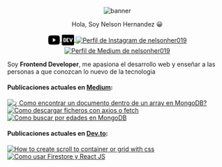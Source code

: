 
 <p align="center">
  <img src="https://i.ibb.co/y0mZ7tk/nelson-developer.png" alt="banner"/>
</p>

<p align="center"> 
Hola, Soy Nelson Hernandez 😀
</p>
<p align="center">
<a href="https://dev.to/nelsonher019" target="blank">
    <img align="center" src="./youtube-brands.svg" alt="Canal de Youtube de nelsonher019" height="28px" width="28px" />
  </a>
<a href="https://dev.to/nelsonher019" target="blank">
    <img align="center" src="./dev-brands.svg" alt="Perfil de dev.to de nelsonher019" height="28px" width="28px" />
  </a>
  <a href="https://www.instagram.com/nelsonher_019/" target="blank">
    <img align="center" src="https://cdn.jsdelivr.net/npm/simple-icons@3.0.1/icons/instagram.svg" alt="Perfil de Instagram de nelsonher019" height="28px" width="28px" />
  </a>
   <a href="https://medium.com/@nelsonher019" target="blank">
    <img align="center" src="https://cdn-images-1.medium.com/max/1200/1*6_fgYnisCa9V21mymySIvA.png" alt="Perfil de Medium de nelsonher019" height="28px" width="28px" />
  </a>
</p>


Soy **Frontend Developer**, me apasiona el desarrollo web y enseñar a las personas a que conozcan lo nuevo de la tecnologia 

####  Publicaciones actuales en [Medium](https://medium.com/@nelsonher019):


<a href="https://medium.com/@nelsonher019/como-encontrar-un-documento-dentro-de-un-array-en-mongodb-de99354ca221?source=rss-57948f2413ba------2" target='_blank'>
    <img width='30%' src=https://cdn-images-1.medium.com/max/1024/1*N2em3--KgpgEWqXHpfrxpA.png alt="¿ Como encontrar un documento dentro de un array en MongoDB?" />
  </a>
<a href="https://medium.com/@nelsonher019/como-descargar-ficheros-con-axios-o-fetch-9f1b54032fa6?source=rss-57948f2413ba------2" target='_blank'>
    <img width='30%' src="https://cdn-images-1.medium.com/max/1024/1*QmhsF_U8FTqoifM05_MpzA.png" alt="Como descargar ficheros con axios o fetch" />
  </a>
<a href="https://medium.com/@nelsonher019/como-buscar-por-edades-en-mongodb-5cc5effba675?source=rss-57948f2413ba------2" target='_blank'>
    <img width='30%' src="https://cdn-images-1.medium.com/max/1024/1*L7XAgAwLNq44X903z-Weew.png" alt="Como buscar por edades en MongoDB" />
  </a>


####  Publicaciones actuales en [Dev.to](https://dev.to/nelsonher019):

<a href="https://dev.to/nelsonher019/how-to-place-scroll-to-container-or-grid-with-css-3e77" target='_blank'>
    <img width='30%' src=https://res.cloudinary.com/practicaldev/image/fetch/s--WEGWfCEn--/c_imagga_scale,f_auto,fl_progressive,h_420,q_auto,w_1000/https://dev-to-uploads.s3.amazonaws.com/i/4u8e7o4gtqj9zxk1avoo.png alt="How to create scroll to container or grid with css" />
  </a>
<a href="https://dev.to/nelsonher019/como-usar-firestore-y-react-js-cnb" target='_blank'>
    <img width='30%' src="https://res.cloudinary.com/practicaldev/image/fetch/s--2vnNwlH3--/c_imagga_scale,f_auto,fl_progressive,h_420,q_auto,w_1000/https://dev-to-uploads.s3.amazonaws.com/i/pj3rmsib3e9a78s860ce.png" alt="Como usar Firestore y React JS" />
  </a>
